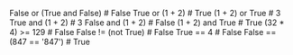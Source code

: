 False or (True and False)    # False
True or (1 + 2)              # True
(1 + 2) or True              # 3
True and (1 + 2)             # 3
False and (1 + 2)            # False
(1 + 2) and True             # True
(32 * 4) >= 129              # False
False != (not True)          # False
True == 4                    # False
False == (847 == '847')      # True